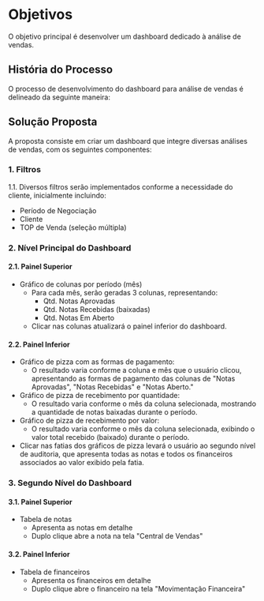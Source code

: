 # Objetivos
O objetivo principal é desenvolver um dashboard dedicado à análise de vendas.

## História do Processo
O processo de desenvolvimento do dashboard para análise de vendas é delineado da seguinte maneira:

## Solução Proposta
A proposta consiste em criar um dashboard que integre diversas análises de vendas, com os seguintes componentes:

### 1. Filtros
1.1. Diversos filtros serão implementados conforme a necessidade do cliente, inicialmente incluindo:
   - Período de Negociação
   - Cliente
   - TOP de Venda (seleção múltipla)

### 2. Nível Principal do Dashboard
#### 2.1. Painel Superior
   - Gráfico de colunas por período (mês)
     - Para cada mês, serão geradas 3 colunas, representando:
       - Qtd. Notas Aprovadas
       - Qtd. Notas Recebidas (baixadas)
       - Qtd. Notas Em Aberto
     - Clicar nas colunas atualizará o painel inferior do dashboard.

#### 2.2. Painel Inferior
   - Gráfico de pizza com as formas de pagamento:
     - O resultado varia conforme a coluna e mês que o usuário clicou, apresentando as formas de pagamento das colunas de "Notas Aprovadas", "Notas Recebidas" e "Notas Aberto."
   - Gráfico de pizza de recebimento por quantidade:
     - O resultado varia conforme o mês da coluna selecionada, mostrando a quantidade de notas baixadas durante o período.
   - Gráfico de pizza de recebimento por valor:
     - O resultado varia conforme o mês da coluna selecionada, exibindo o valor total recebido (baixado) durante o período.
   - Clicar nas fatias dos gráficos de pizza levará o usuário ao segundo nível de auditoria, que apresenta todas as notas e todos os financeiros associados ao valor exibido pela fatia.

### 3. Segundo Nível do Dashboard
#### 3.1. Painel Superior
   - Tabela de notas
     - Apresenta as notas em detalhe
     - Duplo clique abre a nota na tela "Central de Vendas"

#### 3.2. Painel Inferior
   - Tabela de financeiros
     - Apresenta os financeiros em detalhe
     - Duplo clique abre o financeiro na tela "Movimentação Financeira"